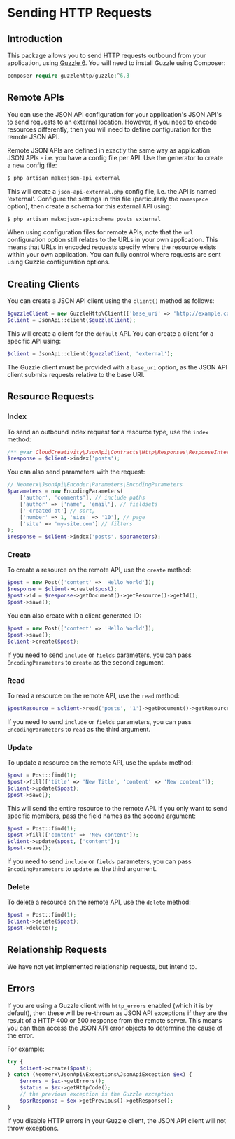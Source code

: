 # Sending HTTP Requests

## Introduction

This package allows you to send HTTP requests outbound from your application, using 
[Guzzle 6](http://docs.guzzlephp.org/en/stable/). You will need to install Guzzle using Composer:

```php
composer require guzzlehttp/guzzle:^6.3
```

## Remote APIs

You can use the JSON API configuration for your application's JSON API's to send requests to an external location.
However, if you need to encode resources differently, then you will need to define configuration for the remote
JSON API.

Remote JSON APIs are defined in exactly the same way as application JSON APIs - i.e. you have a config file per
API. Use the generator to create a new config file:

```bash
$ php artisan make:json-api external
```

This will create a `json-api-external.php` config file, i.e. the API is named 'external'. Configure the settings
in this file (particularly the `namespace` option), then create a schema for this external API using:

```bash
$ php artisan make:json-api:schema posts external
```
 
When using configuration files for remote APIs, note that the `url` configuration option still relates to 
the URLs in your own application. This means that URLs in encoded requests specify where the resource exists 
within your own application. You can fully control where requests are sent using Guzzle configuration options.

## Creating Clients

You can create a JSON API client using the `client()` method as follows:

```php
$guzzleClient = new GuzzleHttp\Client(['base_uri' => 'http://example.com/api/']);
$client = JsonApi::client($guzzleClient);
```

This will create a client for the `default` API. You can create a client for a specific API using:

```php
$client = JsonApi::client($guzzleClient, 'external');
```

The Guzzle client **must** be provided with a `base_uri` option, as the JSON API client submits requests relative to
the base URI.

## Resource Requests

### Index

To send an outbound index request for a resource type, use the `index` method:

```php
/** @var CloudCreativity\JsonApi\Contracts\Http\Responses\ResponseInterface $response */
$response = $client->index('posts');
```

You can also send parameters with the request:

```php
// Neomerx\JsonApi\Encoder\Parameters\EncodingParameters
$parameters = new EncodingParameters(
    ['author', 'comments'], // include paths
    ['author' => ['name', 'email'], // fieldsets
    ['-created-at'] // sort, 
    ['number' => 1, 'size' => '10'], // page
    ['site' => 'my-site.com'] // filters
);
$response = $client->index('posts', $parameters);
```

### Create

To create a resource on the remote API, use the `create` method:

```php
$post = new Post(['content' => 'Hello World']);
$response = $client->create($post);
$post->id = $response->getDocument()->getResource()->getId();
$post->save();
```

You can also create with a client generated ID:

```php
$post = new Post(['content' => 'Hello World']);
$post->save();
$client->create($post);
```

If you need to send `include` or `fields` parameters, you can pass `EncodingParameters` to `create` as the
second argument.

### Read

To read a resource on the remote API, use the `read` method:

```php
$postResource = $client->read('posts', '1')->getDocument()->getResource()->getId();
```

If you need to send `include` or `fields` parameters, you can pass `EncodingParameters` to `read` as the
third argument.

### Update

To update a resource on the remote API, use the `update` method:

```php
$post = Post::find(1);
$post->fill(['title' => 'New Title', 'content' => 'New content']);
$client->update($post);
$post->save();
```

This will send the entire resource to the remote API. If you only want to send specific members, pass the field
names as the second argument:

```php
$post = Post::find(1);
$post->fill(['content' => 'New content']);
$client->update($post, ['content']);
$post->save();
```

If you need to send `include` or `fields` parameters, you can pass `EncodingParameters` to `update` as the
third argument.

### Delete

To delete a resource on the remote API, use the `delete` method:

```php
$post = Post::find(1);
$client->delete($post);
$post->delete();
```

## Relationship Requests

We have not yet implemented relationship requests, but intend to.

## Errors

If you are using a Guzzle client with `http_errors` enabled (which it is by default), then these will be re-thrown
as JSON API exceptions if they are the result of a HTTP 400 or 500 response from the remote server. This means
you can then access the JSON API error objects to determine the cause of the error.

For example:

```php
try {
    $client->create($post);
} catch (Neomerx\JsonApi\Exceptions\JsonApiException $ex) {
    $errors = $ex->getErrors();
    $status = $ex->getHttpCode();
    // the previous exception is the Guzzle exception
    $psrResponse = $ex->getPrevious()->getResponse();
}
```

If you disable HTTP errors in your Guzzle client, the JSON API client will not throw exceptions.
